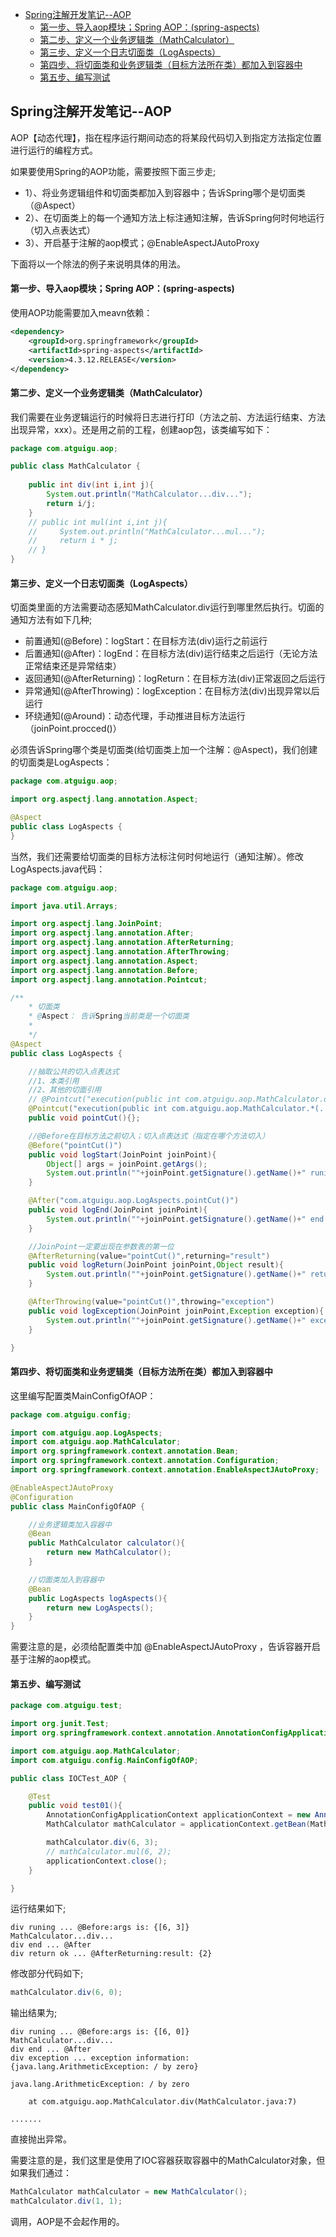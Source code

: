 <!-- START doctoc generated TOC please keep comment here to allow auto update -->
<!-- DON'T EDIT THIS SECTION, INSTEAD RE-RUN doctoc TO UPDATE -->

- [Spring注解开发笔记--AOP](#spring%E6%B3%A8%E8%A7%A3%E5%BC%80%E5%8F%91%E7%AC%94%E8%AE%B0--aop)
    - [第一步、导入aop模块；Spring AOP：(spring-aspects)](#%E7%AC%AC%E4%B8%80%E6%AD%A5%E5%AF%BC%E5%85%A5aop%E6%A8%A1%E5%9D%97spring-aopspring-aspects)
    - [第二步、定义一个业务逻辑类（MathCalculator）](#%E7%AC%AC%E4%BA%8C%E6%AD%A5%E5%AE%9A%E4%B9%89%E4%B8%80%E4%B8%AA%E4%B8%9A%E5%8A%A1%E9%80%BB%E8%BE%91%E7%B1%BBmathcalculator)
    - [第三步、定义一个日志切面类（LogAspects）](#%E7%AC%AC%E4%B8%89%E6%AD%A5%E5%AE%9A%E4%B9%89%E4%B8%80%E4%B8%AA%E6%97%A5%E5%BF%97%E5%88%87%E9%9D%A2%E7%B1%BBlogaspects)
    - [第四步、将切面类和业务逻辑类（目标方法所在类）都加入到容器中](#%E7%AC%AC%E5%9B%9B%E6%AD%A5%E5%B0%86%E5%88%87%E9%9D%A2%E7%B1%BB%E5%92%8C%E4%B8%9A%E5%8A%A1%E9%80%BB%E8%BE%91%E7%B1%BB%E7%9B%AE%E6%A0%87%E6%96%B9%E6%B3%95%E6%89%80%E5%9C%A8%E7%B1%BB%E9%83%BD%E5%8A%A0%E5%85%A5%E5%88%B0%E5%AE%B9%E5%99%A8%E4%B8%AD)
    - [第五步、编写测试](#%E7%AC%AC%E4%BA%94%E6%AD%A5%E7%BC%96%E5%86%99%E6%B5%8B%E8%AF%95)

<!-- END doctoc generated TOC please keep comment here to allow auto update -->

## Spring注解开发笔记--AOP

AOP【动态代理】，指在程序运行期间动态的将某段代码切入到指定方法指定位置进行运行的编程方式。

如果要使用Spring的AOP功能，需要按照下面三步走;

- 1）、将业务逻辑组件和切面类都加入到容器中；告诉Spring哪个是切面类（@Aspect）
- 2）、在切面类上的每一个通知方法上标注通知注解，告诉Spring何时何地运行（切入点表达式）
- 3）、开启基于注解的aop模式；@EnableAspectJAutoProxy

下面将以一个除法的例子来说明具体的用法。

#### 第一步、导入aop模块；Spring AOP：(spring-aspects)

使用AOP功能需要加入meavn依赖：
```xml
<dependency>
	<groupId>org.springframework</groupId>
	<artifactId>spring-aspects</artifactId>
	<version>4.3.12.RELEASE</version>
</dependency>
```
#### 第二步、定义一个业务逻辑类（MathCalculator）

我们需要在业务逻辑运行的时候将日志进行打印（方法之前、方法运行结束、方法出现异常，xxx）。还是用之前的工程，创建aop包，该类编写如下：
```java
package com.atguigu.aop;

public class MathCalculator {
	
	public int div(int i,int j){
		System.out.println("MathCalculator...div...");
		return i/j;	
	}
    // public int mul(int i,int j){
    //     System.out.println("MathCalculator...mul...");
    //     return i * j;
    // }
}
```
#### 第三步、定义一个日志切面类（LogAspects）

切面类里面的方法需要动态感知MathCalculator.div运行到哪里然后执行。切面的通知方法有如下几种;

- 前置通知(@Before)：logStart：在目标方法(div)运行之前运行
- 后置通知(@After)：logEnd：在目标方法(div)运行结束之后运行（无论方法正常结束还是异常结束）
- 返回通知(@AfterReturning)：logReturn：在目标方法(div)正常返回之后运行
- 异常通知(@AfterThrowing)：logException：在目标方法(div)出现异常以后运行
- 环绕通知(@Around)：动态代理，手动推进目标方法运行（joinPoint.procced()）

必须告诉Spring哪个类是切面类(给切面类上加一个注解：@Aspect)，我们创建的切面类是LogAspects：
```java
package com.atguigu.aop;

import org.aspectj.lang.annotation.Aspect;

@Aspect
public class LogAspects {
}
```
当然，我们还需要给切面类的目标方法标注何时何地运行（通知注解）。修改LogAspects.java代码：
```java
package com.atguigu.aop;

import java.util.Arrays;

import org.aspectj.lang.JoinPoint;
import org.aspectj.lang.annotation.After;
import org.aspectj.lang.annotation.AfterReturning;
import org.aspectj.lang.annotation.AfterThrowing;
import org.aspectj.lang.annotation.Aspect;
import org.aspectj.lang.annotation.Before;
import org.aspectj.lang.annotation.Pointcut;

/**
	* 切面类
	* @Aspect： 告诉Spring当前类是一个切面类
	*
	*/
@Aspect
public class LogAspects {

	//抽取公共的切入点表达式
	//1、本类引用
	//2、其他的切面引用
	// @Pointcut("execution(public int com.atguigu.aop.MathCalculator.div(..))")
	@Pointcut("execution(public int com.atguigu.aop.MathCalculator.*(..))")
	public void pointCut(){};

	//@Before在目标方法之前切入；切入点表达式（指定在哪个方法切入）
	@Before("pointCut()")
	public void logStart(JoinPoint joinPoint){
		Object[] args = joinPoint.getArgs();
		System.out.println(""+joinPoint.getSignature().getName()+" runing ... @Before:args is: {"+Arrays.asList(args)+"}");
	}

	@After("com.atguigu.aop.LogAspects.pointCut()")
	public void logEnd(JoinPoint joinPoint){
		System.out.println(""+joinPoint.getSignature().getName()+" end ... @After");
	}

	//JoinPoint一定要出现在参数表的第一位
	@AfterReturning(value="pointCut()",returning="result")
	public void logReturn(JoinPoint joinPoint,Object result){
		System.out.println(""+joinPoint.getSignature().getName()+" return ok ... @AfterReturning:result: {"+result+"}");
	}

	@AfterThrowing(value="pointCut()",throwing="exception")
	public void logException(JoinPoint joinPoint,Exception exception){
		System.out.println(""+joinPoint.getSignature().getName()+" exception ... exception information: {"+exception+"}");
	}

}
```

#### 第四步、将切面类和业务逻辑类（目标方法所在类）都加入到容器中

这里编写配置类MainConfigOfAOP：
```java
package com.atguigu.config;

import com.atguigu.aop.LogAspects;
import com.atguigu.aop.MathCalculator;
import org.springframework.context.annotation.Bean;
import org.springframework.context.annotation.Configuration;
import org.springframework.context.annotation.EnableAspectJAutoProxy;

@EnableAspectJAutoProxy
@Configuration
public class MainConfigOfAOP {

	//业务逻辑类加入容器中
	@Bean
	public MathCalculator calculator(){
		return new MathCalculator();
	}

	//切面类加入到容器中
	@Bean
	public LogAspects logAspects(){
		return new LogAspects();
	}
}
```
需要注意的是，必须给配置类中加 @EnableAspectJAutoProxy ，告诉容器开启基于注解的aop模式。

#### 第五步、编写测试
```java
package com.atguigu.test;

import org.junit.Test;
import org.springframework.context.annotation.AnnotationConfigApplicationContext;

import com.atguigu.aop.MathCalculator;
import com.atguigu.config.MainConfigOfAOP;

public class IOCTest_AOP {

	@Test
	public void test01(){
		AnnotationConfigApplicationContext applicationContext = new AnnotationConfigApplicationContext(MainConfigOfAOP.class);
		MathCalculator mathCalculator = applicationContext.getBean(MathCalculator.class);

		mathCalculator.div(6, 3);
		// mathCalculator.mul(6, 2);
		applicationContext.close();
	}

}
```
运行结果如下;

	div runing ... @Before:args is: {[6, 3]}
	MathCalculator...div...
	div end ... @After
	div return ok ... @AfterReturning:result: {2}

修改部分代码如下;
```java
mathCalculator.div(6, 0);
```
输出结果为;

	div runing ... @Before:args is: {[6, 0]}
	MathCalculator...div...
	div end ... @After
	div exception ... exception information: {java.lang.ArithmeticException: / by zero}
	
	java.lang.ArithmeticException: / by zero
	
		at com.atguigu.aop.MathCalculator.div(MathCalculator.java:7)
	
	.......

直接抛出异常。

需要注意的是，我们这里是使用了IOC容器获取容器中的MathCalculator对象，但如果我们通过：
```java
MathCalculator mathCalculator = new MathCalculator();
mathCalculator.div(1, 1);
```
调用，AOP是不会起作用的。